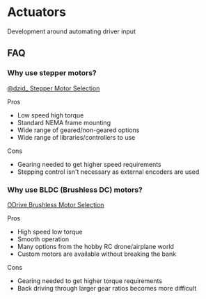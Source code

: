 # Actuators
Development around automating driver input


## FAQ

### Why use stepper motors?

[@dzid_ Stepper Motor Selection](https://docs.google.com/spreadsheets/d/1i-fc_-HzTeXHEhWJxIY2qmCmWLXJygV-4YG03bAaAyE/edit#gid=0)

Pros
- Low speed high torque
- Standard NEMA frame mounting
- Wide range of geared/non-geared options
- Wide range of libraries/controllers to use

Cons
- Gearing needed to get higher speed requirements
- Stepping control isn't necessary as external encoders are used

### Why use BLDC (Brushless DC) motors?

[ODrive Brushless Motor Selection](https://docs.google.com/spreadsheets/d/12vzz7XVEK6YNIOqH0jAz51F5VUpc-lJEs3mmkWP1H4Y/edit#gid=0)

Pros
- High speed low torque
- Smooth operation
- Many options from the hobby RC drone/airplane world
- Custom motors are available without breaking the bank

Cons
- Gearing needed to get higher torque requirements
- Back driving through larger gear ratios becomes more difficult